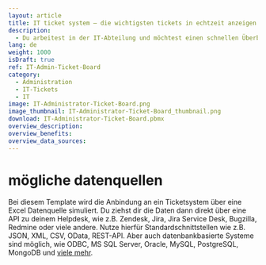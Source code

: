 ```yaml
---
layout: article
title: IT ticket system – die wichtigsten tickets in echtzeit anzeigen und priorisieren lassen
description: 
  - Du arbeitest in der IT-Abteilung und möchtest einen schnellen Überblick über den aktuellen Soll/Ist-Status der geschlossenen und offenen Support-Tickets? Oder du möchtest eine Ticket-Übersicht der letzten 12 Monate, z.B. mittels eines Balkendiagramms? Mit diesem Template kein Problem. Einfach an das eigene Ticketsystem anbinden und alle Supportanfragen und Serviceanfragen jederzeit im Blick behalten. Du weißt über alle Vorgänge Bescheid und wichtige Tickets fallen nicht mehr unter den Tisch. Ticketverwaltung ganz einfach. Das Template ist selbstverständlich um viele weitere Visualisierungsmöglichkeiten erweiterbar. Einfach herunterladen und loslegen!
lang: de
weight: 1000
isDraft: true
ref: IT-Admin-Ticket-Board
category:
  - Administration
  - IT-Tickets
  - IT
image: IT-Administrator-Ticket-Board.png
image_thumbnail: IT-Administrator-Ticket-Board_thumbnail.png
download: IT-Administrator-Ticket-Board.pbmx
overview_description:
overview_benefits:
overview_data_sources:
---
```


# mögliche datenquellen

Bei diesem Template wird die Anbindung an ein Ticketsystem über eine Excel Datenquelle simuliert. Du ziehst dir die Daten dann direkt über eine API zu deinem Helpdesk, wie z.B. Zendesk, Jira, Jira Service Desk, Bugzilla, Redmine oder viele andere. Nutze hierfür Standardschnittstellen wie z.B. JSON, XML, CSV, OData, REST-API. Aber auch datenbankbasierte Systeme sind möglich, wie ODBC, MS SQL Server, Oracle, MySQL, PostgreSQL, MongoDB und [viele mehr](https://peakboard.com/datenanbindungen/).